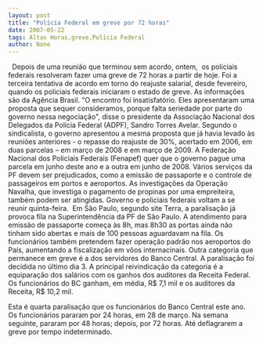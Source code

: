 ```yaml
---
layout: post
title: "Polícia Federal em greve por 72 horas"
date: 2007-05-22
tags: Altas Horas,greve,Polícia Federal
author: None
---
```

&nbsp;
Depois de uma reuni&atilde;o que terminou sem acordo, ontem, &nbsp;os policiais federais resolveram fazer uma greve de 72 horas a partir de hoje. Foi a terceira tentativa de acordo em torno do reajuste salarial, desde fevereiro, quando os policiais federais iniciaram o estado de greve. As informa&ccedil;&otilde;es s&atilde;o da Ag&ecirc;ncia Brasil.
&quot;O encontro foi&nbsp;insatisfat&oacute;rio. Eles apresentaram uma proposta que sequer consideramos, porque falta seriedade por parte do governo nessa negocia&ccedil;&atilde;o&quot;, disse o presidente da Associa&ccedil;&atilde;o Nacional dos Delegados da Pol&iacute;cia Federal (ADPF), Sandro Torres Avelar. Segundo o sindicalista, o governo apresentou a mesma proposta que j&aacute; havia levado &agrave;s reuni&otilde;es anteriores - o repasse do reajuste de&nbsp;30%, acertado&nbsp;em 2006, em duas parcelas &ndash; em mar&ccedil;o de 2008 e em mar&ccedil;o de 2009. A&nbsp;Federa&ccedil;&atilde;o Nacional dos Policiais Federais (Fenapef) quer que o governo pague uma parcela em junho deste ano e a outra em junho de 2008.
V&aacute;rios servi&ccedil;os da PF devem ser prejudicados, como a emiss&atilde;o de passaporte e o controle de passageiros em&nbsp;portos&nbsp;e aeroportos. As investiga&ccedil;&otilde;es da Opera&ccedil;&atilde;o Navalha, que investiga o pagamento de propinas por uma empreiteira, tamb&eacute;m podem ser atingidas.&nbsp;Governo e policiais federais&nbsp;voltam a se reunir quinta-feira.&nbsp;
Em&nbsp;S&atilde;o Paulo, segundo site Terra, a&nbsp;paralisa&ccedil;&atilde;o j&aacute; provoca fila na Superintend&ecirc;ncia da PF de S&atilde;o Paulo. A atendimento para emiss&atilde;o de passaporte come&ccedil;a &agrave;s 8h, mas&nbsp;8h30 as portas ainda n&atilde;o tinham sido abertas e mais&nbsp;de 100 pessoas aguardavam na fila. Os funcion&aacute;rios tamb&eacute;m pretendem&nbsp;fazer&nbsp;opera&ccedil;&atilde;o padr&atilde;o nos aeroportos do Pa&iacute;s, aumentando a fiscaliza&ccedil;&atilde;o em v&ocirc;os internacinais.
Outra categoria que permanece em greve &eacute; a dos&nbsp;servidores do Banco Central. A paralisa&ccedil;&atilde;o foi decidida no &uacute;ltimo dia 3.&nbsp;A principal reivindica&ccedil;&atilde;o da categoria &eacute; a equipara&ccedil;&atilde;o dos&nbsp;sal&aacute;rios com os ganhos&nbsp;dos auditores da Receita Federal. Os funcion&aacute;rios do BC ganham, em m&eacute;dia,&nbsp;R$ 7,1 mil e os auditores da Receita,&nbsp;R$ 10,2 mil.

Esta &eacute; quarta paralisa&ccedil;&atilde;o que os funcion&aacute;rios do Banco Central este&nbsp;ano. Os funcion&aacute;rios&nbsp;pararam por 24 horas, em 28 de mar&ccedil;o. Na semana seguinte, pararam por 48 horas; depois, por 72 horas. At&eacute; deflagrarem a greve por tempo indeterminado. 